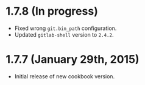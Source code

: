 # 1.7.8 (In progress)

 * Fixed wrong `git.bin_path` configuration.
 * Updated `gitlab-shell` version to `2.4.2`.

# 1.7.7 (January 29th, 2015)

 * Initial release of new cookbook version.

